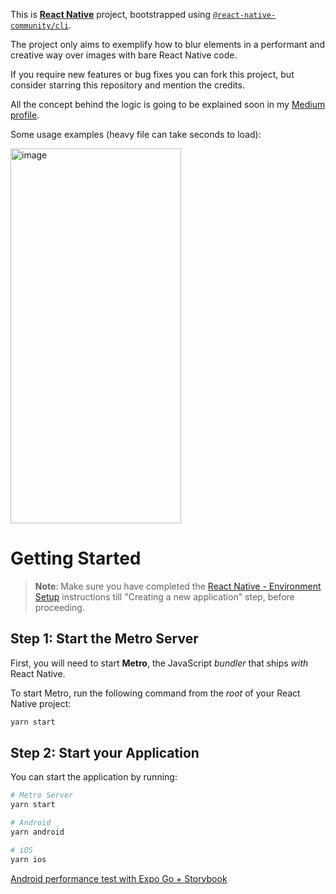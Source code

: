 This is [**React Native**](https://reactnative.dev) project, bootstrapped using [`@react-native-community/cli`](https://github.com/react-native-community/cli).

The project only aims to exemplify how to blur elements in a performant and creative way over images with bare React Native code.

If you require new features or bug fixes you can fork this project, but consider starring this repository and mention the credits.

All the concept behind the logic is going to be explained soon in my [Medium profile](https://medium.com/@ggraeff).

Some usage examples (heavy file can take seconds to load):

<img width="273" height="600" alt="image" src="docs/usage-examples.gif">

# Getting Started

> **Note**: Make sure you have completed the [React Native - Environment Setup](https://reactnative.dev/docs/environment-setup) instructions till "Creating a new application" step, before proceeding.

## Step 1: Start the Metro Server

First, you will need to start **Metro**, the JavaScript _bundler_ that ships _with_ React Native.

To start Metro, run the following command from the _root_ of your React Native project:

```bash
yarn start
```

## Step 2: Start your Application

You can start the application by running:

```bash
# Metro Server
yarn start

# Android
yarn android

# iOS
yarn ios
```

[Android performance test with Expo Go + Storybook](docs/AndroidPerformance.md)
